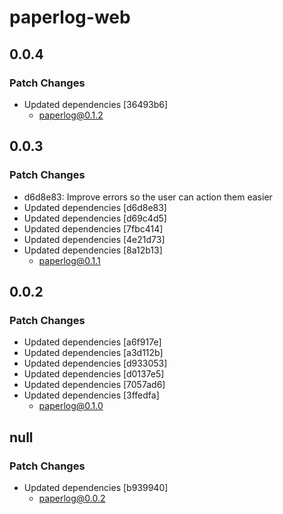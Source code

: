 # paperlog-web

## 0.0.4

### Patch Changes

- Updated dependencies [36493b6]
  - paperlog@0.1.2

## 0.0.3

### Patch Changes

- d6d8e83: Improve errors so the user can action them easier
- Updated dependencies [d6d8e83]
- Updated dependencies [d69c4d5]
- Updated dependencies [7fbc414]
- Updated dependencies [4e21d73]
- Updated dependencies [8a12b13]
  - paperlog@0.1.1

## 0.0.2

### Patch Changes

- Updated dependencies [a6f917e]
- Updated dependencies [a3d112b]
- Updated dependencies [d933053]
- Updated dependencies [d0137e5]
- Updated dependencies [7057ad6]
- Updated dependencies [3ffedfa]
  - paperlog@0.1.0

## null

### Patch Changes

- Updated dependencies [b939940]
  - paperlog@0.0.2
